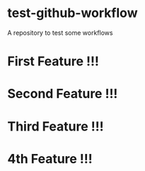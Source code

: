 # test-github-workflow
A repository to test some workflows

# First Feature !!!
# Second Feature !!!
# Third Feature !!!
# 4th Feature !!!
